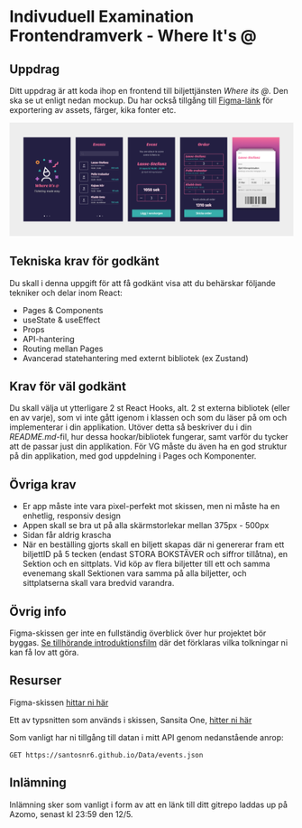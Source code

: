 # Indivuduell Examination Frontendramverk - Where It's @

## Uppdrag
Ditt uppdrag är att koda ihop en frontend till biljettjänsten *Where its @*. Den ska se ut enligt nedan mockup. Du har också tillgång till [Figma-länk](https://www.figma.com/file/vcgWPPy2q44oZZ2eORL1wB/Where-its-light?node-id=0%3A1) för exportering av assets, färger, kika fonter etc.

![screen](./screen.png)

## Tekniska krav för godkänt
Du skall i denna uppgift för att få godkänt visa att du behärskar följande tekniker och delar inom React:
- Pages & Components
- useState & useEffect
- Props
- API-hantering
- Routing mellan Pages
- Avancerad statehantering med externt bibliotek (ex Zustand)

## Krav för väl godkänt
Du skall välja ut ytterligare 2 st React Hooks, alt. 2 st externa bibliotek (eller en av varje), som vi inte gått igenom i klassen och som du läser på om och implementerar i din applikation. Utöver detta så beskriver du i din *README.md*-fil, hur dessa hookar/bibliotek fungerar, samt varför du tycker att de passar just din applikation. För VG måste du även ha en god struktur på din applikation, med god uppdelning i Pages och Komponenter.

## Övriga krav
- Er app måste inte vara pixel-perfekt mot skissen, men ni måste ha en enhetlig, responsiv design
- Appen skall se bra ut på alla skärmstorlekar mellan 375px - 500px
- Sidan får aldrig krascha
- När en beställing gjorts skall en biljett skapas där ni genererar fram ett biljettID på 5 tecken (endast STORA BOKSTÄVER och siffror tillåtna), en Sektion och en sittplats. Vid köp av flera biljetter till ett och samma evenemang skall Sektionen vara samma på alla biljetter, och sittplatserna skall vara bredvid varandra.

## Övrig info
Figma-skissen ger inte en fullständig överblick över hur projektet bör byggas. [Se tillhörande introduktionsfilm]() där det förklaras vilka tolkningar ni kan få lov att göra.

## Resurser
Figma-skissen [hittar ni här](https://www.figma.com/file/vcgWPPy2q44oZZ2eORL1wB/Where-its-light?node-id=0%3A1)

Ett av typsnitten som används i skissen, Sansita One, [hitter ni här](https://www.1001fonts.com/sansita-one-font.html)

Som vanligt har ni tillgång till datan i mitt API genom nedanstående anrop:

```
GET https://santosnr6.github.io/Data/events.json
```

## Inlämning
Inlämning sker som vanligt i form av att en länk till ditt gitrepo laddas up på Azomo, senast kl 23:59 den 12/5.

